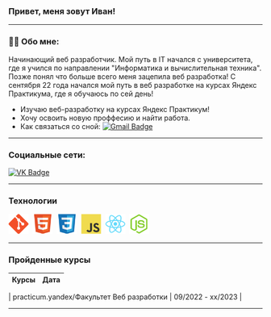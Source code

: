 ### Привет, меня зовут Иван!
---
### :man_technologist: Обо мне:
Начинающий веб разработчик. Мой путь в IT начался с университета, где я учился по направлении "Информатика и вычислительная техника". Позже понял что больше всего меня зацепила веб разработка! С сентября 22 года начался мой путь в веб разработке на курсах Яндекс Практикума, где я обучаюсь по сей день!

- Изучаю веб-разработку на курсах Яндекс Практикум!
- Хочу освоить новую проффесию и найти работа.
- Как связаться со сной: [![Gmail Badge](https://img.shields.io/badge/-Gmail-red?style=flat&logo=Gmail&logoColor=white)](mailto:obivan266@gmail.com)

---

### Социальные сети:

<div id="badges">
    <a href="https://vk.com/san1dy" target="_blank">
         <img src="https://cdn-icons-png.flaticon.com/512/145/145813.png" width="40" height="40" alt="VK Badge"/>
    </a>
</div>

---

### Технологии
<div>
    <img src="https://github.com/devicons/devicon/blob/master/icons/git/git-original.svg" title="git" alt="git" width="40" height="40"/>&nbsp
  <img src="https://github.com/devicons/devicon/blob/master/icons/html5/html5-original.svg" title="html5" alt="html5" width="40" height="40"/>&nbsp
  <img src="https://github.com/devicons/devicon/blob/master/icons/css3/css3-original.svg" title="css" alt="css" width="40" height="40"/>&nbsp
  <img src="https://github.com/devicons/devicon/blob/master/icons/javascript/javascript-original.svg" title="javascript" alt="javascript" width="40" height="40"/>&nbsp
  <img src="https://github.com/devicons/devicon/blob/master/icons/react/react-original.svg" title="reactjs" alt="reactjs" width="40" height="40"/>&nbsp
  <img src="https://github.com/devicons/devicon/blob/master/icons/nodejs/nodejs-original.svg" title="nodejs" alt="nodejs" width="40" height="40"/>&nbsp
</div>

---

### Пройденные курсы

| Курсы                                                           | Дата              |
| ----------------------------------------------------------------| :---------------: |

| practicum.yandex/Факультет Веб разработки                       | 09/2022 - xx/2023 |

---
